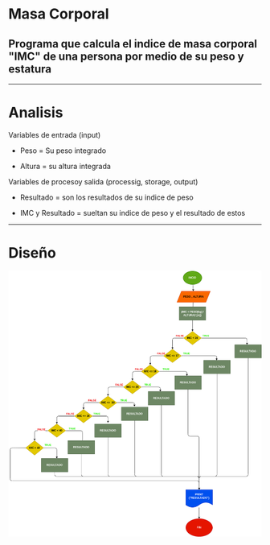 # Masa Corporal
## Programa que calcula el indice de masa corporal "IMC" de una persona por medio de su peso y estatura

---

# Analisis

Variables de entrada (input)

- Peso = Su peso integrado 

- Altura = su altura integrada

Variables de procesoy salida (processig, storage, output)

- Resultado = son los resultados de su indice de peso

- IMC y Resultado = sueltan su indice de peso y el resultado de estos

---

# Diseño

![Diagrama de flujo](Diagrama.png)




